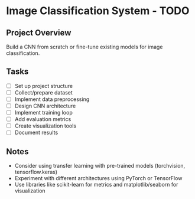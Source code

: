 # Image Classification System - TODO

## Project Overview
Build a CNN from scratch or fine-tune existing models for image classification.

## Tasks
- [ ] Set up project structure
- [ ] Collect/prepare dataset
- [ ] Implement data preprocessing
- [ ] Design CNN architecture
- [ ] Implement training loop
- [ ] Add evaluation metrics
- [ ] Create visualization tools
- [ ] Document results

## Notes
- Consider using transfer learning with pre-trained models (torchvision, tensorflow.keras)
- Experiment with different architectures using PyTorch or TensorFlow
- Use libraries like scikit-learn for metrics and matplotlib/seaborn for visualization

